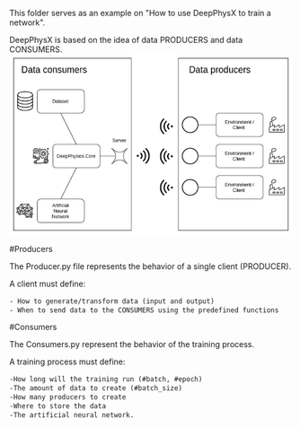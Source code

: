 This folder serves as an example on "How to use DeepPhysX to train a network".

DeepPhysX is based on the idea of data PRODUCERS and data CONSUMERS.
![alt text](DeepPhysics_paradigm.png?raw=True)

#Producers

The Producer.py file represents the behavior of a single client (PRODUCER).

A client must define:

    - How to generate/transform data (input and output)
    - When to send data to the CONSUMERS using the predefined functions

#Consumers

The Consumers.py represent the behavior of the training process.

A training process must define:
        
    -How long will the training run (#batch, #epoch)
    -The amount of data to create (#batch_size)
    -How many producers to create
    -Where to store the data
    -The artificial neural network.

